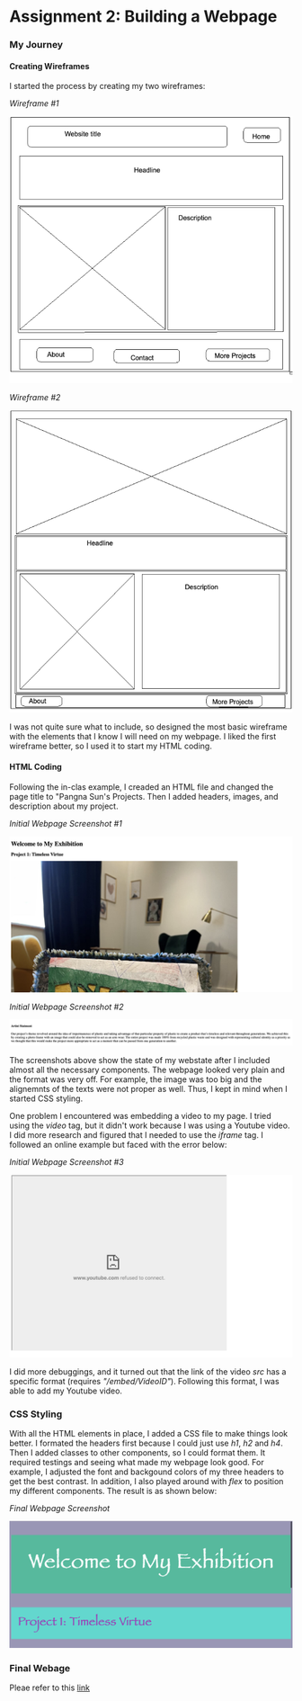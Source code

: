 # Assignment 2: Building a Webpage

### My Journey
#### Creating Wireframes
I started the process by creating my two wireframes:

*Wireframe #1*

![Wireframe #1](wireframes/Wireframe1.png)


*Wireframe #2*

![Wireframe #1](wireframes/Wireframe2.png)

I was not quite sure what to include, so designed the most basic wireframe with the elements that I know I will need on my webpage. I liked the first wireframe better, so I used it to start my HTML coding. 

#### HTML Coding
Following the in-clas example, I creaded an HTML file and changed the page title to "Pangna Sun's Projects. Then I added headers, images, and description about my project. 

*Initial Webpage Screenshot #1*

![webpage #1](ScreenShots/webpage_1.png)

*Initial Webpage Screenshot #2*

![webpage #2](ScreenShots/webpage_2.png)

The screenshots above show the state of my webstate after I included almost all the necessary components. The webpage looked very plain and the format was very off. For example, the image was too big and the alignemnts of the texts were not proper as well. Thus, I kept in mind when I started CSS styling. 

One problem I encountered was embedding a video to my page. I tried using the *video* tag, but it didn't work because I was using a Youtube video. I did more research and figured that I needed to use the *iframe* tag. I followed an online example but faced with the error below:

*Initial Webpage Screenshot #3*

![webpage #3](ScreenShots/webpage_3.png)

I did more debuggings, and it turned out that the link of the video *src* has a specific format (requires *"/embed/VideoID"*). Following this format, I was able to add my Youtube video.

### CSS Styling
With all the HTML elements in place, I added a CSS file to make things look better. I formated the headers first because I could just use *h1*, *h2* and *h4*. Then I added classes to other components, so I could format them. It required testings and seeing what made my webpage look good. For example, I adjusted the font and backgound colors of my three headers to get the best contrast. In addition, I also played around with *flex* to position my different components. The result is as shown below:

*Final Webpage Screenshot*

![webpage #4](ScreenShots/webpage_4.png)

### Final Webage
Pleae refer to this [link](https://pangnasun.github.io/ConnectionsLab/Week-1/Assignment2_BuildWebsite/)
